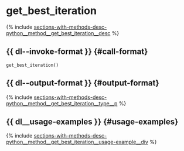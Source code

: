 # get_best_iteration

{% include [sections-with-methods-desc-python__method__get_best_iteration__desc](../_includes/work_src/reusage/python__method__get_best_iteration__desc.md) %}


## {{ dl--invoke-format }} {#call-format}

```
get_best_iteration()
```

## {{ dl--output-format }} {#output-format}

{% include [sections-with-methods-desc-python__method__get_best_iteration__type__p](../_includes/work_src/reusage/python__method__get_best_iteration__type__p.md) %}


## {{ dl__usage-examples }} {#usage-examples}

{% include [sections-with-methods-desc-python__method__get_best_iteration__usage-example__div](../_includes/work_src/reusage/python__method__get_best_iteration__usage-example__div.md) %}


